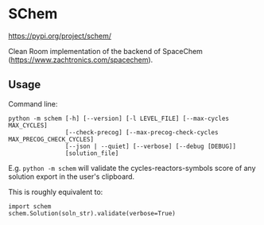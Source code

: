 # SChem

https://pypi.org/project/schem/

Clean Room implementation of the backend of SpaceChem (https://www.zachtronics.com/spacechem).

## Usage

Command line:
```
python -m schem [-h] [--version] [-l LEVEL_FILE] [--max-cycles MAX_CYCLES]
                [--check-precog] [--max-precog-check-cycles MAX_PRECOG_CHECK_CYCLES]
                [--json | --quiet] [--verbose] [--debug [DEBUG]]
                [solution_file]
```

E.g. `python -m schem` will validate the cycles-reactors-symbols score of any solution export in the user's clipboard.

This is roughly equivalent to:
```
import schem
schem.Solution(soln_str).validate(verbose=True)
```
